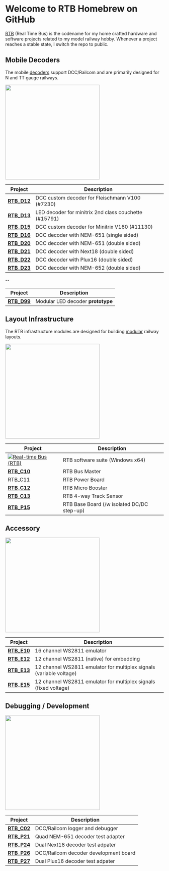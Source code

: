 # Welcome to RTB Homebrew on GitHub

[RTB](https://rtb4dcc.de) (Real Time Bus) is the codename for my home crafted hardware and software projects related to my model railway hobby. Whenever a project reaches a stable state, I switch the repo to public.

## Mobile Decoders
The mobile [decoders](https://rtb4dcc.de/hardware/decoder/) support DCC/Railcom and are primarily designed for N and TT gauge railways.

<img src="https://rtb4dcc.de/wp-content/uploads/2023/10/un_Wow4.jpg" width=300>

| Project  | Description |
| --- | --- |
| **[RTB_D12](https://github.com/git4dcc/RTB_D12)** | DCC custom decoder for Fleischmann V100 (#7230) |
| **[RTB_D13](https://github.com/git4dcc/RTB_D13)** | LED decoder for minitrix 2nd class couchette (#15791) |
| **[RTB_D15](https://github.com/git4dcc/RTB_D15)** | DCC custom decoder for Minitrix V160 (#11130) |
| **[RTB_D16](https://github.com/git4dcc/RTB_D16)** | DCC decoder with NEM-651 (single sided) |
| **[RTB_D20](https://github.com/git4dcc/RTB_D20)** | DCC decoder with NEM-651 (double sided) |
| **[RTB_D21](https://github.com/git4dcc/RTB_D21)** | DCC decoder with Next18 (double sided) |
| **[RTB_D22](https://github.com/git4dcc/RTB_D22)** | DCC decoder with Plux16 (double sided) |
| **[RTB_D23](https://github.com/git4dcc/RTB_D23)** | DCC decoder with NEM-652 (double sided) |

--

| Project  | Description |
| --- | --- |
| **[RTB_D99](https://github.com/git4dcc/RTB_D99)** | Modular LED decoder **prototype** |

## Layout Infrastructure
The RTB  infrastructure modules are designed for building [modular](https://rtb4dcc.de/concept/topologies/) railway layouts.

<img src="https://rtb4dcc.de/wp-content/uploads/2024/11/un_Examples1-768x469.jpg" width=300>


| Project  | Description |
| --- | --- |
| [![Real-time Bus (RTB)](https://img.shields.io/badge/RTB_suite-66FF33)](https://github.com/git4dcc/RTB_suite) | RTB software suite (Windows x64) |
| **[RTB_C10](https://github.com/git4dcc/RTB_C10)** | RTB Bus Master |
| RTB_C11 | RTB Power Board |
| **[RTB_C12](https://github.com/git4dcc/RTB_C12)** | RTB Micro Booster |
| **[RTB_C13](https://github.com/git4dcc/RTB_C13)** | RTB 4-way Track Sensor |
| **[RTB_P15](https://github.com/git4dcc/RTB_P15)** | RTB Base Board (/w isolated DC/DC step-up)|

## Accessory
<img src="https://rtb4dcc.de/wp-content/uploads/2023/10/un_Wow7.jpg" width=300>

| Project  | Description |
| --- | --- |
| **[RTB_E10](https://github.com/git4dcc/RTB_E10)** | 16 channel WS2811 emulator |
| **[RTB_E12](https://github.com/git4dcc/RTB_E12)** | 12 channel WS2811 (native) for embedding |
| **[RTB_E13](https://github.com/git4dcc/RTB_E13)** | 12 channel WS2811 emulator for multiplex signals (variable voltage) |
| **[RTB_E15](https://github.com/git4dcc/RTB_E15)** | 12 channel WS2811 emulator for multiplex signals (fixed voltage) |

## Debugging / Development
<img src="https://rtb4dcc.de/wp-content/uploads/2024/10/RTB_lab1.jpg" width=300>

| Project  | Description |
| --- | --- |
| **[RTB_C02](https://github.com/git4dcc/RTB_C02)** | DCC/Railcom logger and debugger |
| **[RTB_P21](https://github.com/git4dcc/RTB_P21)** | Quad NEM-651 decoder test adapter |
| **[RTB_P24](https://github.com/git4dcc/RTB_P24)** | Dual Next18 decoder test adpater |
| **[RTB_P26](https://github.com/git4dcc/RTB_P26)** | DCC/Railcom decoder development board |
| **[RTB_P27](https://github.com/git4dcc/RTB_P27)** | Dual Plux16 decoder test adpater |

